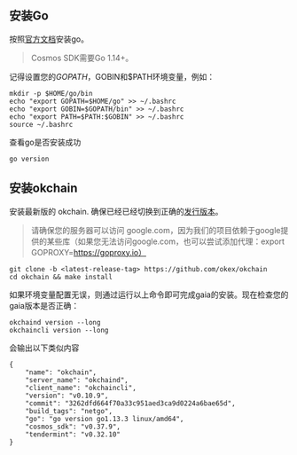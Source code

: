 ## 安装Go

按照[官方文档](https://golang.org/doc/install )安装go。
> Cosmos SDK需要Go 1.14+。

记得设置您的$GOPATH，$GOBIN和$PATH环境变量，例如：
```shell script
mkdir -p $HOME/go/bin
echo "export GOPATH=$HOME/go" >> ~/.bashrc
echo "export GOBIN=$GOPATH/bin" >> ~/.bashrc
echo "export PATH=$PATH:$GOBIN" >> ~/.bashrc
source ~/.bashrc
```
查看go是否安装成功
```shell script
go version
```
## 安装okchain
安装最新版的 okchain. 确保已经已经切换到正确的[发行版本](https://github.com/okex/okchain/releases )。
>请确保您的服务器可以访问 google.com，因为我们的项目依赖于google提供的某些库（如果您无法访问google.com，也可以尝试添加代理：export GOPROXY=https://goproxy.io）
```shell script
git clone -b <latest-release-tag> https://github.com/okex/okchain
cd okchain && make install
```
如果环境变量配置无误，则通过运行以上命令即可完成gaia的安装。现在检查您的gaia版本是否正确：
```shell script
okchaind version --long
okchaincli version --long
```
会输出以下类似内容
```shell script
{
	"name": "okchain",
	"server_name": "okchaind",
	"client_name": "okchaincli",
	"version": "v0.10.9",
	"commit": "3262dfd664f70a33c951aed3ca9d0224a6bae65d",
	"build_tags": "netgo",
	"go": "go version go1.13.3 linux/amd64",
	"cosmos_sdk": "v0.37.9",
	"tendermint": "v0.32.10"
}
```